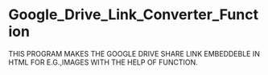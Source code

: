 # Google_Drive_Link_Converter_Function
THIS PROGRAM MAKES THE GOOGLE DRIVE SHARE LINK EMBEDDEBLE IN HTML FOR E.G.,IMAGES WITH THE HELP OF FUNCTION.
